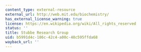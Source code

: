```yaml
---
content_type: external-resource
external_url: http://web.mit.edu/biochemistry/
has_external_license_warning: true
license: https://en.wikipedia.org/wiki/All_rights_reserved
status: ''
title: Stubbe Research Group
uid: b5991d4c-186c-42c4-a00c-48c595ffda68
wayback_url: ''
---
```

